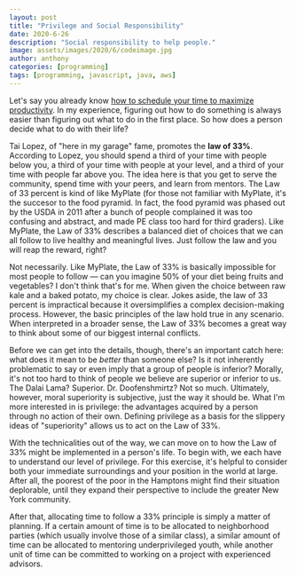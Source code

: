 ```yaml
---
layout: post
title: "Privilege and Social Responsibility"
date: 2020-6-26
description: "Social responsibility to help people."
image: assets/images/2020/6/codeimage.jpg
author: anthony
categories: [programming]
tags: [programming, javascript, java, aws]
---
```


Let's say you already know [how to schedule your time to maximize productivity](/daily-schedule). In my experience, figuring out how to do something is always easier than figuring out what to do in the first place. So how does a person decide what to do with their life?

Tai Lopez, of "here in my garage" fame, promotes the **law of 33%**. According to Lopez, you should spend a third of your time with people below you, a third of your time with people at your level, and a third of your time with people far above you. The idea here is that you get to serve the community, spend time with your peers, and learn from mentors. The Law of 33 percent is kind of like MyPlate (for those not familiar with MyPlate, it's the succesor to the food pyramid. In fact, the food pyramid was phased out by the USDA in 2011 after a bunch of people complained it was too confusing and abstract, and made PE class too hard for third graders). Like MyPlate, the Law of 33% describes a balanced diet of choices that we can all follow to live healthy and meaningful lives. Just follow the law and you will reap the reward, right?

Not necessarily. Like MyPlate, the Law of 33% is basically impossible for most people to follow — can you imagine 50% of your diet being fruits and vegetables? I don't think that's for me. When given the choice between raw kale and a baked potato, my choice is clear. Jokes aside, the law of 33 percent is impractical because it oversimplifies a complex decision-making process. However, the basic principles of the law hold true in any scenario. When interpreted in a broader sense, the Law of 33% becomes a great way to think about some of our biggest internal conflicts.

Before we can get into the details, though, there's an important catch here: what does it mean to be *better* than someone else? Is it not inherently problematic to say or even imply that a group of people is inferior? Morally, it's not too hard to think of people we believe are superior or inferior to us. The Dalai Lama? Superior. Dr. Doofenshmirtz? Not so much. Ultimately, however, moral superiority is subjective, just the way it should be. What I'm more interested in is privilege: the advantages acquired by a person through no action of their own. Defining privilege as a basis for the slippery ideas of "superiority" allows us to act on the Law of 33%.

With the technicalities out of the way, we can move on to how the Law of 33% might be implemented in a person's life. To begin with, we each have to understand our level of privilege. For this exercise, it's helpful to consider both your immediate surroundings and your position in the world at large. After all, the poorest of the poor in the Hamptons might find their situation deplorable, until they expand their perspective to include the greater New York community. 

After that, allocating time to follow a 33% principle is simply a matter of planning. If a certain amount of time is to be allocated to neighborhood parties (which usually involve those of a similar class), a similar amount of time can be allocated to mentoring underprivileged youth, while another unit of time can be committed to working on a project with experienced advisors. 